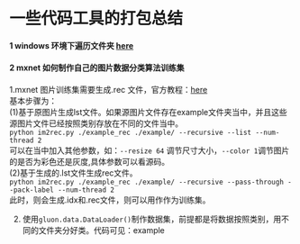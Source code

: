 
# 一些代码工具的打包总结

#### 1 windows 环境下遍历文件夹 [here](https://github.com/EchoWangHF/Learning-mxnet/blob/master/Code_Tools%20about%20Images/traverse_folder.cpp)

#### 2 mxnet 如何制作自己的图片数据分类算法训练集
1.mxnet 图片训练集需要生成.rec 文件，官方教程：[here](https://gluon-cv.mxnet.io/build/examples_datasets/recordio.html)</br>
基本步骤为：</br>
(1)基于原图片生成lst文件。如果源图片文件存在example文件夹当中，并且这些源图片文件已经按照类别存放在不同的文件当中。</br>
`python im2rec.py ./example_rec ./example/ --recursive --list --num-thread 2`</br>
可以在当中加入其他参数，如：`--resize 64` 调节尺寸大小，`--color 1`调节图片的是否为彩色还是灰度,具体参数可以看源码。</br>
(2)基于生成的.lst文件生成rec文件。</br>
`python im2rec.py ./example_rec ./example/ --recursive --pass-through --pack-label --num-thread 2`</br>
此时，则会生成.idx和.rec文件，则可以用作作为训练集。</br>

2. 使用`gluon.data.DataLoader()`制作数据集，前提都是将数据按照类别，用不同的文件夹分好类。代码可见：example
